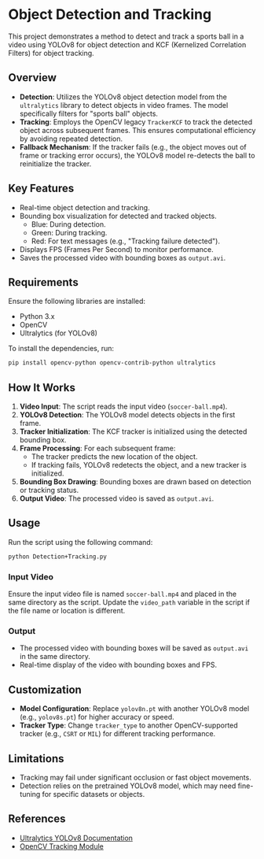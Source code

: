 # Object Detection and Tracking

This project demonstrates a method to detect and track a sports ball in a video using YOLOv8 for object detection and KCF (Kernelized Correlation Filters) for object tracking.

## Overview
- **Detection**: Utilizes the YOLOv8 object detection model from the `ultralytics` library to detect objects in video frames. The model specifically filters for "sports ball" objects.
- **Tracking**: Employs the OpenCV legacy `TrackerKCF` to track the detected object across subsequent frames. This ensures computational efficiency by avoiding repeated detection.
- **Fallback Mechanism**: If the tracker fails (e.g., the object moves out of frame or tracking error occurs), the YOLOv8 model re-detects the ball to reinitialize the tracker.

## Key Features
- Real-time object detection and tracking.
- Bounding box visualization for detected and tracked objects.
  - Blue: During detection.
  - Green: During tracking.
  - Red: For text messages (e.g., "Tracking failure detected").
- Displays FPS (Frames Per Second) to monitor performance.
- Saves the processed video with bounding boxes as `output.avi`.

## Requirements
Ensure the following libraries are installed:

- Python 3.x
- OpenCV
- Ultralytics (for YOLOv8)

To install the dependencies, run:
```bash
pip install opencv-python opencv-contrib-python ultralytics
```

## How It Works
1. **Video Input**: The script reads the input video (`soccer-ball.mp4`).
2. **YOLOv8 Detection**: The YOLOv8 model detects objects in the first frame.
3. **Tracker Initialization**: The KCF tracker is initialized using the detected bounding box.
4. **Frame Processing**: For each subsequent frame:
   - The tracker predicts the new location of the object.
   - If tracking fails, YOLOv8 redetects the object, and a new tracker is initialized.
5. **Bounding Box Drawing**: Bounding boxes are drawn based on detection or tracking status.
6. **Output Video**: The processed video is saved as `output.avi`.

## Usage
Run the script using the following command:
```bash
python Detection+Tracking.py
```

### Input Video
Ensure the input video file is named `soccer-ball.mp4` and placed in the same directory as the script. Update the `video_path` variable in the script if the file name or location is different.

### Output
- The processed video with bounding boxes will be saved as `output.avi` in the same directory.
- Real-time display of the video with bounding boxes and FPS.

## Customization
- **Model Configuration**: Replace `yolov8n.pt` with another YOLOv8 model (e.g., `yolov8s.pt`) for higher accuracy or speed.
- **Tracker Type**: Change `tracker_type` to another OpenCV-supported tracker (e.g., `CSRT` or `MIL`) for different tracking performance.

## Limitations
- Tracking may fail under significant occlusion or fast object movements.
- Detection relies on the pretrained YOLOv8 model, which may need fine-tuning for specific datasets or objects.

## References
- [Ultralytics YOLOv8 Documentation](https://docs.ultralytics.com/)
- [OpenCV Tracking Module](https://docs.opencv.org/master/d9/df8/group__tracking.html)

